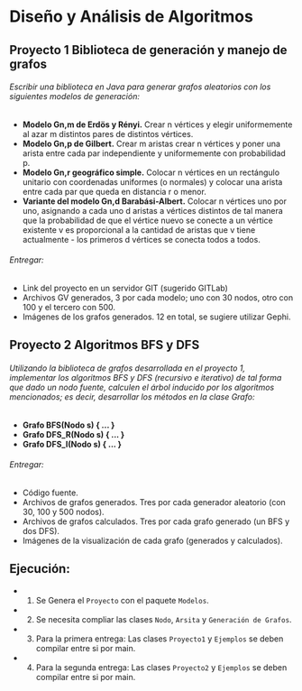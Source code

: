 # Diseño y Análisis de Algoritmos
## Proyecto 1 Biblioteca de generación y manejo de grafos
###### Escribir una biblioteca en Java para generar grafos aleatorios con los siguientes modelos de generación:
* **Modelo Gn,m de Erdös y Rényi.** Crear n vértices y elegir uniformemente al azar m distintos pares de distintos vértices.
* **Modelo Gn,p de Gilbert.** Crear m aristas crear n vértices y poner una arista entre cada par independiente y uniformemente con probabilidad p.
* **Modelo Gn,r geográfico simple.** Colocar n vértices en un rectángulo unitario con coordenadas uniformes (o normales) y colocar una arista entre cada par que queda en distancia r o menor.
* **Variante del modelo Gn,d Barabási-Albert.** Colocar n vértices uno por uno, asignando a cada uno d aristas a vértices distintos de tal manera que la probabilidad de que el vértice nuevo se conecte a un vértice existente v es proporcional a la cantidad de aristas que v tiene actualmente - los primeros d vértices se conecta todos a todos.
###### Entregar:
* Link del proyecto en un servidor GIT (sugerido GITLab)
* Archivos GV generados, 3 por cada modelo; uno con 30 nodos, otro con 100 y el tercero con 500.
* Imágenes de los grafos generados. 12 en total, se sugiere utilizar Gephi.

## Proyecto 2 Algoritmos BFS y DFS
###### Utilizando la biblioteca de grafos desarrollada en el proyecto 1, implementar los algoritmos BFS y DFS (recursivo e iterativo) de tal forma que dado un nodo fuente, calculen el árbol inducido por los algoritmos mencionados; es decir, desarrollar los métodos en la clase Grafo:
* **Grafo BFS(Nodo s) { ... }**
* **Grafo DFS_R(Nodo s) { ... }**
* **Grafo DFS_I(Nodo s) { ... }**
###### Entregar:
* Código fuente.
* Archivos de grafos generados. Tres por cada generador aleatorio (con 30, 100 y 500 nodos).
* Archivos de grafos calculados. Tres por cada grafo generado (un BFS y dos DFS).
* Imágenes de la visualización de cada grafo (generados y calculados).


## Ejecución:
* 1. Se Genera el `Proyecto` con el paquete `Modelos`.
* 2. Se necesita compliar las clases `Nodo`, `Arsita` y `Generación de Grafos`.
* 3. Para la primera entrega: Las clases `Proyecto1` y `Ejemplos` se deben compilar entre si por main.
* 4. Para la segunda entrega: Las clases `Proyecto2` y `Ejemplos` se deben compilar entre si por main.
